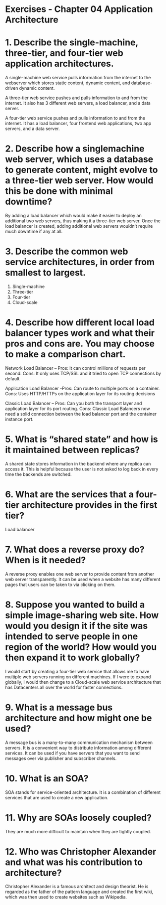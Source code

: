 # Exercises - Chapter 04 Application Architecture

# 1. Describe the single-machine, three-tier, and four-tier web application architectures.

A single-machine web service pulls information from the internet to the webserver which stores static content, dynamic content, and database-driven dynamic content.

A three-tier web service pushes and pulls information to and from the internet. It also has 3 different web servers, a load balancer, and a data server.

A four-tier web service pushes and pulls information to and from the internet. It has a load balancer, four frontend web applications, two app servers, and a data server.

# 2. Describe how a singlemachine web server, which uses a database to generate content, might evolve to a three-tier web server. How would this be done with minimal downtime?

By adding a load balancer which would make it easier to deploy an additional two web servers, thus making it a three-tier web server. Once the load balancer is created, adding additional web servers wouldn’t require much downtime if any at all. 

# 3. Describe the common web service architectures, in order from smallest to largest.

1. Single-machine
2. Three-tier
3. Four-tier
4. Cloud-scale

# 4. Describe how different local load balancer types work and what their pros and cons are. You may choose to make a comparison chart.

Network Load Balancer – Pros: It can control millions of requests per second. Cons: It only uses TCP/SSL and it tried to open TCP connections by default

Application Load Balancer -Pros: Can route to multiple ports on a container. Cons: Uses HTTP/HTTPs on the application layer for its routing decisions

Classic Load Balancer – Pros: Can you both the transport layer and application layer for its port routing. Cons:  Classic Load Balancers now need a solid connection between the load balancer port and the container instance port.

# 5. What is “shared state” and how is it maintained between replicas?

A shared state stores information in the backend where any replica can access it. This is helpful because the user is not asked to log back in every time the backends are switched. 

# 6. What are the services that a four-tier architecture provides in the first tier?

Load balancer

# 7. What does a reverse proxy do? When is it needed?

A reverse proxy enables one web server to provide content from another web server transparently. It can be used when a website has many different pages that users can be taken to via clicking on them. 

# 8. Suppose you wanted to build a simple image-sharing web site. How would you design it if the site was intended to serve people in one region of the world? How would you then expand it to work globally?

I would start by creating a four-tier web service that allows me to have multiple web servers running on different machines. If I were to expand globally, I would then change to a Cloud-scale web service architecture that has Datacenters all over the world for faster connections.

# 9. What is a message bus architecture and how might one be used?

A message bus is a many-to-many communication mechanism between servers. It is a convenient way to distribute information among different services. It can be used if you have servers that you want to send messages over via publisher and subscriber channels.

# 10. What is an SOA?

SOA stands for service-oriented architecture. It is a combination of different services that are used to create a new application. 

# 11. Why are SOAs loosely coupled?

They are much more difficult to maintain when they are tightly coupled.

# 12. Who was Christopher Alexander and what was his contribution to architecture?

Christopher Alexander is a famous architect and design theorist. He is regarded as the father of the pattern language and created the first wiki, which was then used to create websites such as Wikipedia. 



